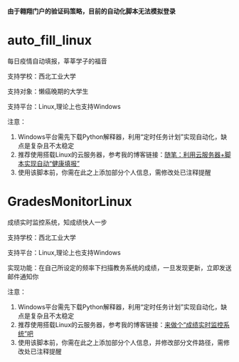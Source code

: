 **由于翱翔门户的验证码策略，目前的自动化脚本无法模拟登录**
# auto_fill_linux
每日疫情自动填报，莘莘学子的福音

支持学校：西北工业大学

支持对象：懒癌晚期的大学生

支持平台：Linux,理论上也支持Windows

注意：

1. Windows平台需先下载Python解释器，利用“定时任务计划”实现自动化，缺点是复杂且不太稳定
2. 推荐使用搭载Linux的云服务器，参考我的博客链接：[随笔：利用云服务器+脚本实现自动“健康填报”](https://caveallegory.cn/2022/07/%e9%9a%8f%e7%ac%94%ef%bc%9a%e5%88%a9%e7%94%a8%e4%ba%91%e6%9c%8d%e5%8a%a1%e5%99%a8%e8%84%9a%e6%9c%ac%e5%ae%9e%e7%8e%b0%e8%87%aa%e5%8a%a8%e5%81%a5%e5%ba%b7%e5%a1%ab%e6%8a%a5/)
3. 使用该脚本前，你需在此之上添加部分个人信息，需修改处已注释提醒
# GradesMonitorLinux
成绩实时监控系统，知成绩快人一步

支持学校：西北工业大学

支持平台：Linux,理论上也支持Windows

实现功能：在自己所设定的频率下扫描教务系统的成绩，一旦发现更新，立即发送邮件通知你

注意：

1. Windows平台需先下载Python解释器，利用“定时任务计划”实现自动化，缺点是复杂且不太稳定
2. 推荐使用搭载Linux的云服务器，参考我的博客链接：[来做个“成绩实时监控系统”吧
](https://caveallegory.cn/2022/07/%e6%9d%a5%e5%81%9a%e4%b8%aa%e6%88%90%e7%bb%a9%e5%ae%9e%e6%97%b6%e7%9b%91%e6%8e%a7%e7%b3%bb%e7%bb%9f%e5%90%a7/)
3. 使用该脚本前，你需在此之上添加部分个人信息，并修改部分文件路径，需修改处已注释提醒
